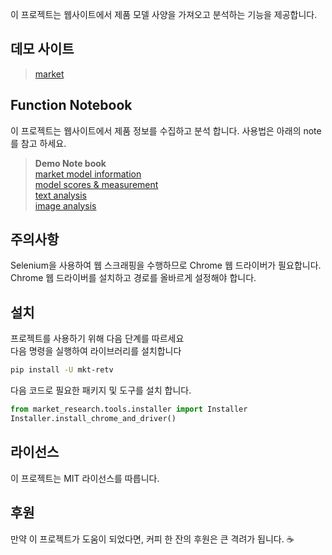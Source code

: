 이 프로젝트는 웹사이트에서 제품 모델 사양을 가져오고 분석하는 기능을 제공합니다.

## 데모 사이트
> [market](https://mktretv.streamlit.app/)

## Function Notebook
이 프로젝트는 웹사이트에서 제품 정보를 수집하고 분석 합니다.
사용법은 아래의 note를 참고 하세요.
> **Demo Note book**  
> [market model information](https://colab.research.google.com/github/xikest/research_market_tv/blob/main/quickguide_market_models.ipynb)  
> [model scores & measurement](https://colab.research.google.com/github/xikest/research_market_tv/blob/main/quickguide_market_rtings.ipynb)  
> [text analysis](https://colab.research.google.com/github/xikest/research_market_tv/blob/main/quickguide_textanalysis.ipynb)  
> [image analysis](https://colab.research.google.com/github/xikest/research_market_tv/blob/main/quickguide_imganalysis.ipynb)



## 주의사항
Selenium을 사용하여 웹 스크래핑을 수행하므로 Chrome 웹 드라이버가 필요합니다.   
Chrome 웹 드라이버를 설치하고 경로를 올바르게 설정해야 합니다.

## 설치
프로젝트를 사용하기 위해 다음 단계를 따르세요  
다음 명령을 실행하여 라이브러리를 설치합니다

```bash
pip install -U mkt-retv
```

다음 코드로 필요한 패키지 및 도구를 설치 합니다.

```python
from market_research.tools.installer import Installer
Installer.install_chrome_and_driver()
```

## 라이선스
이 프로젝트는 MIT 라이선스를 따릅니다.

## 후원
만약 이 프로젝트가 도움이 되었다면, 커피 한 잔의 후원은 큰 격려가 됩니다. ☕️

